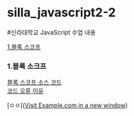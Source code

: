 # silla_javascript2-2
#신라대학교 JavaScript 수업 내용

[1.블록 스코프](#1-블록-소크프)



### 1\.블록 소크프
[블록 스코프 소스 코드](https://github.com/noah-wilson0/silla_javascript2-2/blob/main/4%EC%9E%A5/js/scope-4.js)<br>
[코드 오류 이유](https://velog.io/@noah-wilson0/%EB%B8%94%EB%A1%9D-%EC%86%8C%EC%BD%94%ED%94%84)


[ㅇㅇ](<a href="[https://www.example.com](https://velog.io/@noah-wilson0/%EB%B8%94%EB%A1%9D-%EC%86%8C%EC%BD%94%ED%94%84)https://velog.io/@noah-wilson0/%EB%B8%94%EB%A1%9D-%EC%86%8C%EC%BD%94%ED%94%84" target="_blank">Visit Example.com in a new window</a>)











